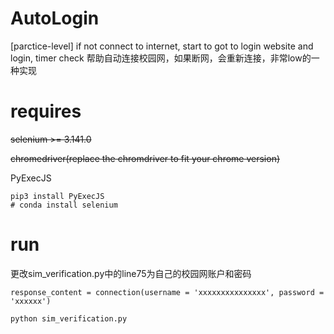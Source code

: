 # AutoLogin
[parctice-level] if not connect to internet, start to got to login website and login, timer check
帮助自动连接校园网，如果断网，会重新连接，非常low的一种实现

# requires

~~selenium >= 3.141.0~~


~~chromedriver(replace the chromdriver to fit your chrome version)~~

PyExecJS

```
pip3 install PyExecJS 
# conda install selenium
```

# run
更改sim_verification.py中的line75为自己的校园网账户和密码
```
response_content = connection(username = 'xxxxxxxxxxxxxxx', password = 'xxxxxx')
```
```
python sim_verification.py
```

